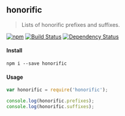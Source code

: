 ## honorific

> Lists of honorific prefixes and suffixes.

[![npm](https://img.shields.io/npm/v/honorific.svg?style=flat)](https://www.npmjs.com/package/honorific)
[![Build Status](https://travis-ci.org/we-are-next/honorific.svg?branch=master)](https://travis-ci.org/we-are-next/honorific)
[![Dependency Status](https://david-dm.org/we-are-next/honorific/status.svg?style=flat)](https://david-dm.org/we-are-next/honorific#info=dependencies)

#### Install

```
npm i --save honorific
```

#### Usage

```js
var honorific = require('honorific');

console.log(honorific.prefixes);
console.log(honorific.suffixes);
```
